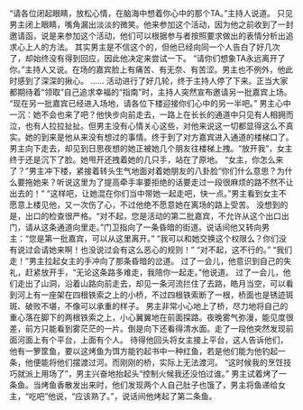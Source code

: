 “请各位闭起眼睛，放松心情，在脑海中想着你心中的那个TA。”主持人说道。
只见男主闭上眼睛，嘴角漏出淡淡的微笑。他来参加这个活动，因为他之前收到了一封邀请函，说是来参加这个活动，他们可以根据参与者按照要求做出的表情分析出追求心上人的方法。
其实男主是不信这个的，但他已经向同一个人告白了好几次了，却始终没有得到回应，因此他决定来尝试一下。
“请你们想象TA永远离开了你。”主持人又说。在场的嘉宾脸上有痛苦、有无奈、有苦涩。男主也不例外，他此时感到了深深的揪心。
……
活动进行了好几轮，终于主持人停了下来。正当大家都期待着“领取”自己追求幸福的“指南”时，主持人突然宣布邀请另一批嘉宾上场。
“现在另一批嘉宾已经进入场地，请各位下楼迎接你们心中的另一半吧。”
男主心中一沉：她不会也来了吧？他快步向前走去，一路上在长长的通道中只见有人相拥而泣，也有人拉拉扯扯。但男主没有心情关心这些，对他来说这一切都显得这么不真实。她的到来是他从来没有想过的事情。终于到了对方嘉宾进入通道的楼梯口了。男主向下走去，却见到日思夜想的她正被她几个朋友往楼梯上拽。“放开我”，女主终于还是沉下了脸。她甩开还拽着她的几只手，站在了原地。
“女主，你怎么来了？”男主冲下楼，紧接着转头生气地面对着她朋友的八卦脸“你们什么意思？为什么要拖她来？听说这里为了提高牵手率要拒绝的话要走过一段很麻烦的路不然不让出去的！”
“这样吧，让她混在你们当中带她一起走吧，快一点。”男主看到女主不愿意上楼见他，又一次伤了心，不过他绝不愿意她在离场的路上受苦。
没想到的是，出口的检查很严格。“对不起，您是活动的第二批嘉宾，不允许从这个出口出门，请从这条通道向里走。”门卫指向了一条昏暗的街道。说话间他又转向男主：“您是第一批嘉宾，可以从这里离开。”
“我可以和她交换这个权限么？你们没有说过会请她来啊！也没说过会有这么恶心的规则！”
“对不起，这不行的。”
“我们走！”男主拉起女主的手冲向了那条昏暗的岔道。
过了一会儿，他意识到自己的失礼，赶紧放开手，“无论这条路多难走，我陪你一起走。”他说道。
过了一会儿，他们走出了山洞，沿着山路向前走去，却见一条河流拦住了去路，皓月当空，可以看到河上有一座架在四根铁索之上的小桥，不过四根铁索断了一根，桥面也是锈迹斑斑、破败不堪，不像可以承重的样子。
男主非常小心地上了桥，尽力地将自己的重心落在脚下的两根铁索之上，小心翼翼地在前面探路。夜晚雾气弥漫，能见度很差，前方只能看到雾茫茫的一片。倒是向下还看得清水面。走了一段他突然发现前面河面上有个平台，上面有个人。
待得他回头将女主接上平台，这人告诉他们，他有一箩筐鱼，要以这烤鱼为饵方能钓起书中一种红鱼，若是他们能为他钓起一条，他便能将他们摆渡过河。而刚刚的桥，实际上无法渡河。
“这时候我的烹饪技巧就派上用场了”，男主兴奋地抬起头“控制火候我还没怕过谁。”
男主试着烤了一条鱼。当烤鱼香散发出来时，他们发现两个人自己肚子也饿了，男主将鱼递给女主，“吃吧”他说，“应该熟了。”，说话间他烤起了第二条鱼。
